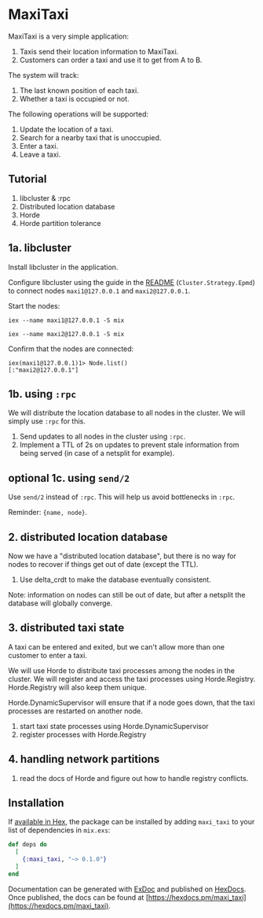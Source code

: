 # MaxiTaxi

MaxiTaxi is a very simple application:

1. Taxis send their location information to MaxiTaxi.
2. Customers can order a taxi and use it to get from A to B.

The system will track:
1. The last known position of each taxi.
2. Whether a taxi is occupied or not.

The following operations will be supported:
1. Update the location of a taxi.
2. Search for a nearby taxi that is unoccupied.
3. Enter a taxi.
4. Leave a taxi.

## Tutorial

1. libcluster & :rpc
2. Distributed location database
3. Horde
4. Horde partition tolerance

## 1a. libcluster

Install libcluster in the application.

Configure libcluster using the guide in the [README](https://github.com/bitwalker/libcluster) (`Cluster.Strategy.Epmd`) to connect nodes `maxi1@127.0.0.1` and `maxi2@127.0.0.1`.

Start the nodes:

```
iex --name maxi1@127.0.0.1 -S mix
```

```
iex --name maxi2@127.0.0.1 -S mix
```

Confirm that the nodes are connected:

```
iex(maxi1@127.0.0.1)1> Node.list()
[:"maxi2@127.0.0.1"]
```

## 1b. using `:rpc`

We will distribute the location database to all nodes in the cluster. We will simply use `:rpc` for this.

1. Send updates to all nodes in the cluster using `:rpc`.
2. Implement a TTL of 2s on updates to prevent stale information from being served (in case of a netsplit for example).

## optional 1c. using `send/2`

Use `send/2` instead of `:rpc`. This will help us avoid bottlenecks in `:rpc`.

Reminder: `{name, node}`.

## 2. distributed location database

Now we have a "distributed location database", but there is no way for nodes to recover if things get out of date (except the TTL).

1. Use delta_crdt to make the database eventually consistent.

Note: information on nodes can still be out of date, but after a netsplit the database will globally converge.

## 3. distributed taxi state

A taxi can be entered and exited, but we can't allow more than one customer to enter a taxi.

We will use Horde to distribute taxi processes among the nodes in the cluster. We will register and access the taxi processes using Horde.Registry. Horde.Registry will also keep them unique.

Horde.DynamicSupervisor will ensure that if a node goes down, that the taxi processes are restarted on another node.

1. start taxi state processes using Horde.DynamicSupervisor
2. register processes with Horde.Registry

## 4. handling network partitions

1. read the docs of Horde and figure out how to handle registry conflicts.

## Installation

If [available in Hex](https://hex.pm/docs/publish), the package can be installed
by adding `maxi_taxi` to your list of dependencies in `mix.exs`:

```elixir
def deps do
  [
    {:maxi_taxi, "~> 0.1.0"}
  ]
end
```

Documentation can be generated with [ExDoc](https://github.com/elixir-lang/ex_doc)
and published on [HexDocs](https://hexdocs.pm). Once published, the docs can
be found at [https://hexdocs.pm/maxi_taxi](https://hexdocs.pm/maxi_taxi).
